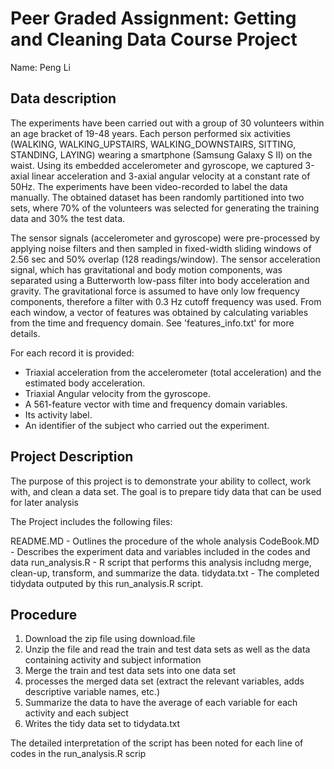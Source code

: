 # Peer Graded Assignment: Getting and Cleaning Data Course Project

Name: Peng Li


## Data description

The experiments have been carried out with a group of 30 volunteers within an age bracket of 19-48 years. Each person performed six activities (WALKING, WALKING_UPSTAIRS, WALKING_DOWNSTAIRS, SITTING, STANDING, LAYING) wearing a smartphone (Samsung Galaxy S II) on the waist. Using its embedded accelerometer and gyroscope, we captured 3-axial linear acceleration and 3-axial angular velocity at a constant rate of 50Hz. The experiments have been video-recorded to label the data manually. The obtained dataset has been randomly partitioned into two sets, where 70% of the volunteers was selected for generating the training data and 30% the test data. 

The sensor signals (accelerometer and gyroscope) were pre-processed by applying noise filters and then sampled in fixed-width sliding windows of 2.56 sec and 50% overlap (128 readings/window). The sensor acceleration signal, which has gravitational and body motion components, was separated using a Butterworth low-pass filter into body acceleration and gravity. The gravitational force is assumed to have only low frequency components, therefore a filter with 0.3 Hz cutoff frequency was used. From each window, a vector of features was obtained by calculating variables from the time and frequency domain. See 'features_info.txt' for more details. 

For each record it is provided:

- Triaxial acceleration from the accelerometer (total acceleration) and the estimated body acceleration.
- Triaxial Angular velocity from the gyroscope. 
- A 561-feature vector with time and frequency domain variables. 
- Its activity label. 
- An identifier of the subject who carried out the experiment.

## Project Description

The purpose of this project is to demonstrate your ability to collect, work with, and clean a data set. The goal is to prepare tidy data that can be used for later analysis

The Project includes the following files:

README.MD - Outlines the procedure of the whole analysis 
CodeBook.MD - Describes the experiment data and variables included in the codes and data
run_analysis.R - R script that performs this analysis includng merge, clean-up, transform, and summarize the data.
tidydata.txt - The completed tidydata outputed by this run_analysis.R script.

## Procedure

1. Download the zip file using download.file
2. Unzip the file and read the train and test data sets as well as the data containing activity and subject information 
3. Merge the train and test data sets into one data set
4. processes the merged data set (extract the relevant variables, adds descriptive variable names, etc.)
5. Summarize the data to have the average of each variable for each activity and each subject
6. Writes the tidy data set to tidydata.txt

The detailed interpretation of the script has been noted for each line of codes in the run_analysis.R scrip









